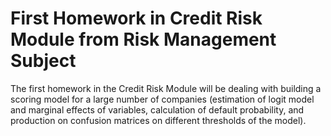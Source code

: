 # First Homework in Credit Risk Module from Risk Management Subject

The first homework in the Credit Risk Module will be dealing with building a scoring model for a large number of companies (estimation of logit model and marginal effects of variables, calculation of default probability, and production on confusion matrices on different thresholds of the model).